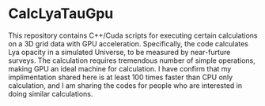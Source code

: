 # CalcLyaTauGpu

This repository contains C++/Cuda scripts for executing certain calculations on a 3D grid data with GPU acceleration. 
Specifically, the code calculates Lya opacity in a simulated Universe, to be measured by near-furture surveys.
The calculation requires tremendous number of simple operations, making GPU an ideal machine for calculation.
I have confirm that my implimentation shared here is at least 100 times faster than CPU only calculation, 
and I am sharing the codes for people who are interested in doing similar calculations.

## 
